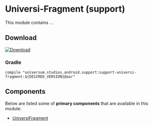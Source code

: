 Universi-Fragment (support)
===============

This module contains ...

## Download ##
[![Download](https://api.bintray.com/packages/universum-studios/android/universum.studios.android.support%3Asupport-universi/images/download.svg)](https://bintray.com/universum-studios/android/universum.studios.android.support%3Asupport-universi/_latestVersion)

### Gradle ###

    compile "universum.studios.android.support:support-universi-fragment:${DESIRED_VERSION}@aar"

## Components ##

Below are listed some of **primary components** that are available in this module:

- [UniversiFragment](https://github.com/universum-studios/android_universi/blob/support-master/library-fragment/src/main/java/universum/studios/android/support/universi/UniversiFragment.java)
